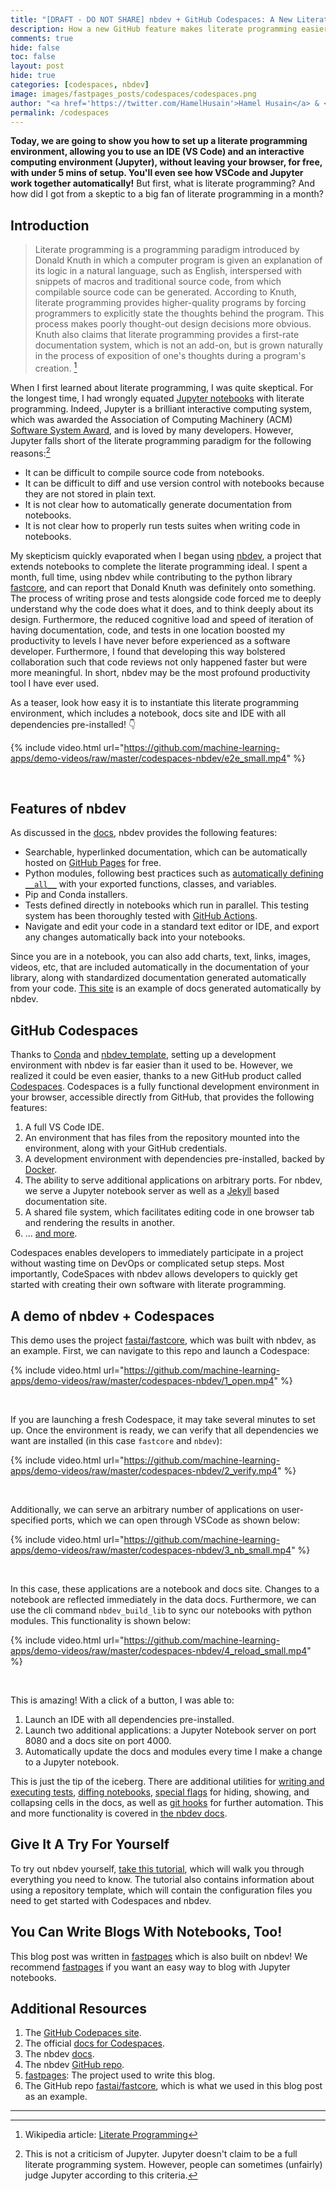 ```yaml
---
title: "[DRAFT - DO NOT SHARE] nbdev + GitHub Codespaces: A New Literate Programming Environment"
description: How a new GitHub feature makes literate programming easier than ever before.
comments: true
hide: false
toc: false
layout: post
hide: true
categories: [codespaces, nbdev]
image: images/fastpages_posts/codespaces/codespaces.png
author: "<a href='https://twitter.com/HamelHusain'>Hamel Husain</a> & <a href='https://twitter.com/jeremyphoward'>Jeremy Howard</a>"
permalink: /codespaces
---
```


**Today, we are going to show you how to set up a literate programming environment, allowing you to use an IDE (VS Code) and an interactive computing environment (Jupyter), without leaving your browser, for free, with under 5 mins of setup. You'll even see how VSCode and Jupyter work together automatically!**  But first, what is literate programming?  And how did I got from a skeptic to a big fan of literate programming in a month?

## Introduction

> Literate programming is a programming paradigm introduced by Donald Knuth in which a computer program is given an explanation of its logic in a natural language, such as English, interspersed with snippets of macros and traditional source code, from which compilable source code can be generated.  According to Knuth, literate programming provides higher-quality programs by forcing programmers to explicitly state the thoughts behind the program.  This process makes poorly thought-out design decisions more obvious. Knuth also claims that literate programming provides a first-rate documentation system, which is not an add-on, but is grown naturally in the process of exposition of one's thoughts during a program's creation. [^1]

When I first learned about literate programming, I was quite skeptical.  For the longest time, I had wrongly equated [Jupyter notebooks](https://jupyter.org/) with literate programming.  Indeed, Jupyter is a brilliant interactive computing system, which was awarded the Association of Computing Machinery (ACM) [Software System Award](https://blog.jupyter.org/jupyter-receives-the-acm-software-system-award-d433b0dfe3a2), and is loved by many developers. However, Jupyter falls short of the literate programming paradigm for the following reasons:[^2]

- It can be difficult to compile source code from notebooks.
- It can be difficult to diff and use version control with notebooks because they are not stored in plain text.
- It is not clear how to automatically generate documentation from notebooks.
- It is not clear how to properly run tests suites when writing code in notebooks.

My skepticism quickly evaporated when I began using [nbdev](https://nbdev.fast.ai/), a project that extends notebooks to complete the literate programming ideal.  I spent a month, full time, using nbdev while contributing to the python library [fastcore](https://github.com/fastai/fastcore), and can report that Donald Knuth was definitely onto something.  The process of writing prose and tests alongside code forced me to deeply understand why the code does what it does, and to think deeply about its design.  Furthermore, the reduced cognitive load and speed of iteration of having documentation, code, and tests in one location boosted my productivity to levels I have never before experienced as a software developer.  Furthermore, I found that developing this way bolstered collaboration such that code reviews not only happened faster but were more meaningful.  In short, nbdev may be the most profound productivity tool I have ever used.  

As a teaser, look how easy it is to instantiate this literate programming environment, which includes a notebook, docs site and IDE with all dependencies pre-installed! :point_down:

{% include video.html url="https://github.com/machine-learning-apps/demo-videos/raw/master/codespaces-nbdev/e2e_small.mp4" %}

<p><br></p>

## Features of nbdev

As discussed in the [docs](https://nbdev.fast.ai/), nbdev provides the following features:

- Searchable, hyperlinked documentation, which can be automatically hosted on [GitHub Pages](https://docs.github.com/en/github/working-with-github-pages) for free.
- Python modules, following best practices such as [automatically defining `__all__`](http://xion.io/post/code/python-all-wild-imports.html) with your exported functions, classes, and variables.
- Pip and Conda installers.
- Tests defined directly in notebooks which run in parallel.  This testing system has been thoroughly tested with [GitHub Actions](https://github.com/features/actions).
- Navigate and edit your code in a standard text editor or IDE, and export any changes automatically back into your notebooks.

Since you are in a notebook, you can also add charts, text, links, images, videos, etc, that are included automatically in the documentation of your library, along with standardized documentation generated automatically from your code.  [This site](https://docs.fast.ai/) is an example of docs generated automatically by nbdev.

## GitHub Codespaces

Thanks to [Conda](https://docs.conda.io/en/latest/) and [nbdev_template](https://github.com/fastai/nbdev_template), setting up a development environment with nbdev is far easier than it used to be. However, we realized it could be even easier, thanks to a new GitHub product called [Codespaces](https://github.com/features/codespaces).  Codespaces is a fully functional development environment in your browser, accessible directly from GitHub, that provides the following features:

1. A full VS Code IDE.
2. An environment that has files from the repository mounted into the environment, along with your GitHub credentials.
3. A development environment with dependencies pre-installed, backed by [Docker](https://www.docker.com/).
4. The ability to serve additional applications on arbitrary ports.  For nbdev, we serve a Jupyter notebook server as well as a [Jekyll](https://jekyllrb.com/) based documentation site.
5. A shared file system, which facilitates editing code in one browser tab and rendering the results in another.
6. ... [and more](https://docs.github.com/en/github/developing-online-with-codespaces).

Codespaces enables developers to immediately participate in a project without wasting time on DevOps or complicated setup steps.  Most importantly, CodeSpaces with nbdev allows developers to quickly get started with creating their own software with literate programming.

## A demo of nbdev + Codespaces

This demo uses the project [fastai/fastcore](https://github.com/fastai/fastcore), which was built with nbdev, as an example.   First, we can navigate to this repo and launch a Codespace:

{% include video.html url="https://github.com/machine-learning-apps/demo-videos/raw/master/codespaces-nbdev/1_open.mp4" %}

<p><br></p>

If you are launching a fresh Codespace, it may take several minutes to set up. Once the environment is ready, we can verify that all dependencies we want are installed (in this case `fastcore` and `nbdev`):

{% include video.html url="https://github.com/machine-learning-apps/demo-videos/raw/master/codespaces-nbdev/2_verify.mp4" %}

<p><br></p>

Additionally, we can serve an arbitrary number of applications on user-specified ports, which we can open through VSCode as shown below:

{% include video.html url="https://github.com/machine-learning-apps/demo-videos/raw/master/codespaces-nbdev/3_nb_small.mp4" %}

<p><br></p>

In this case, these applications are a notebook and docs site.  Changes to a notebook are reflected immediately in the data docs.  Furthermore, we can use the cli command `nbdev_build_lib` to sync our notebooks with python modules.  This functionality is shown below:

{% include video.html url="https://github.com/machine-learning-apps/demo-videos/raw/master/codespaces-nbdev/4_reload_small.mp4" %}

<p><br></p>

This is amazing!  With a click of a button, I was able to:

1. Launch an IDE with all dependencies pre-installed.
2. Launch two additional applications: a Jupyter Notebook server on port 8080 and a docs site on port 4000.
3. Automatically update the docs and modules every time I make a change to a Jupyter notebook.

This is just the tip of the iceberg.  There are additional utilities for [writing and executing tests](https://nbdev.fast.ai/test.html), [diffing notebooks](https://nbdev.fast.ai/sync.html#Diff-notebook---library), [special flags](https://nbdev.fast.ai/magic_flags.html#How-do-comment-flags-correspond-to-magic-flags?) for hiding, showing, and collapsing cells in the docs, as well as [git hooks](https://nbdev.fast.ai/cli.html#nbdev_install_git_hooks) for further automation.  This and more functionality is covered in [the nbdev docs](https://nbdev.fast.ai/).

## Give It A Try For Yourself

To try out nbdev yourself, [take this tutorial](https://nbdev.fast.ai/tutorial.html), which will walk you through everything you need to know.  The tutorial also contains information about using a repository template, which will contain the configuration files you need to get started with Codespaces and nbdev.

## You Can Write Blogs With Notebooks, Too!

This blog post was written in [fastpages](https://github.com/fastai/fastpages) which is also built on nbdev!  We recommend [fastpages](https://github.com/fastai/fastpages) if you want an easy way to blog with Jupyter notebooks.

## Additional Resources

1. The [GitHub Codepaces site](https://github.com/features/codespaces).
1. The official [docs for Codespaces](https://docs.github.com/en/github/developing-online-with-codespaces).
1. The nbdev [docs](https://nbdev.fast.ai/).
2. The nbdev [GitHub repo](https://github.com/fastai/nbdev).
3. [fastpages](https://github.com/fastai/fastpages): The project used to write this blog.
4. The GitHub repo [fastai/fastcore](https://github.com/fastai/fastcore), which is what we used in this blog post as an example.

----
[^1]: Wikipedia article: [Literate Programming](https://en.wikipedia.org/wiki/Literate_programming)
[^2]: This is not a criticism of Jupyter.  Jupyter doesn't claim to be a full literate programming system.  However, people can sometimes (unfairly) judge Jupyter according to this criteria.

